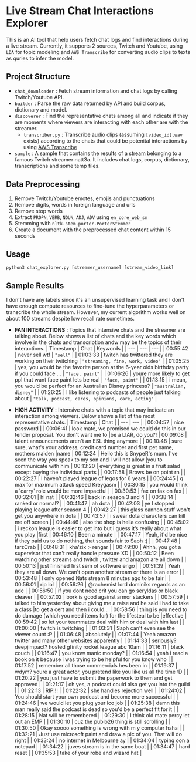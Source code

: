 # Live Stream Chat Interactions Explorer

This is an AI tool that help users fetch chat logs and find interactions during a live stream. Currently, it supports 2 sources, Twitch and Youtube, using `LDA` for topic modeling and `AWS Transcribe` for converting audio clips to texts as quries to infer the model.

## Project Structure

- `chat_downloader` : Fetch stream information and chat logs by calling Twitch/Youtube API.
- `builder` : Parse the raw data returned by API and build corpus, dictionary and model.
- `discoverer` : Find the representative chats among all and indicate if they are moments where viewers are interacting with each other are with the streamer.
    -  `transcriber.py` : Transcribe audio clips (assuming `[video_id].wav` exists) according to the chats that could be potenital interactions by using [AWS Transcribe](https://aws.amazon.com/transcribe/)
- `sample` : A sample that contains the results of a [stream](https://www.twitch.tv/1049589594) belonging to a famous Twitch streamer natt3a. It includes chat logs, corpus, dictionary, transcriptions and some temp files.


## Data Preprocessing
1. Remove Twitch/Youtube emotes, emojis and punctuations
2. Remove digits, words in foreign language and urls
3. Remove stop words
4. Extract `PROPN`, `VERB`, `NOUN`, `ADJ`, `ADV` using `en_core_web_sm`
5. Stemming with `nltk.stem.porter.PorterStemmer`
6. Create a document with the preprocessed chat content within 15 seconds


## Usage
```
python3 chat_explorer.py [streamer_username] [stream_video_link]
```


## Sample Results

I don't have any labels since it's an unsupervised learning task and I don't have enough compute resources to fine-tune the hyperparameters or transcribe the whole stream. However, my current algorithm works well on about 100 streams despite low recall rate sometimes.

- **FAN INTERACTIONS** : Topics that intensive chats and the streamer are talking about. Below shows a list of chats and the key words which involve in the chats and transcription andw may be the topics of their interactions.
    | Timestamp | Chat | Keywords |
    | --- | --- | --- |
    | 00:55:42 | never sell wtf | `"sell"` |
    | 01:03:33 | twitch has twittered they are working on their twitching | `"streaming, fine, work, video"` |
    | 01:05:25 | yes, you would be the favorite person at the 6-year olds birthday party if you could face ... | `"face, paint"` |
    | 01:06:26 | youre more likely to get ppl that want face paint lets be real | `"face, paint"` |
    | 01:13:15 | i mean, you would be perfect for an Australian Disney princess? | `"australian, disney"` |
    | 01:26:25 |  I like listening to podcasts of people just talking about | `"talk, podcast, cares, opinions, care, acting"` |  

- **HIGH ACTIVITY** : Intensive chats with a topic that may indicate an interaction among viewers. Below shows a list of the most representative chats.
    | Timestamp | Chat |
    | --- | --- |
    | 00:04:57 | nice password |
    | 00:06:41 | look mate, we promised we could do this in our tender proposal. You don't want me to  |be a LIAR, do you?!
    | 00:09:08 | talent announcements aren't an ESL thing anymore |
    | 00:10:48 | sure sure, what's your address, credit card number and first pet name, mothers maiden  |name
    | 00:12:24 | Hello this is SnypeR's mum. I've seen the way you speak to my son and I will not allow  |you to communicate with him 
    | 00:13:20 | everything is great in a fruit salad except buying the individual parts |
    | 00:17:58 | Brows be on point rn |
    | 00:22:27 | I haven't played league of legos for 6 years |
    | 00:24:45 | q max for maximum attack speed Kreygasm |
    | 00:30:15 | you would think a 'carry' role would be more impactful |
    | 00:30:53 | fax on fax on fax |
    | 00:32:01 | hi nat |
    | 00:32:46 | back in season 3 and 4 |
    | 00:38:14 | ranked or normal? |
    | 00:41:47 | ah dota |
    | 00:42:03 | ye I stopped playing league after season 4 |
    | 00:42:27 | this glass cannon stuff won't get you anywhere in dota |
    | 00:43:57 | i swear dota characters can kill me off screen |
    | 00:44:46 | also the shop is hella confusing |
    | 00:45:02 | i reckon league is easier to get into but i guess it’s really about what you play  |first
    | 00:46:10 | Been a minute |
    | 00:47:17 | Yeah, it'd be nice if they paid us to do nothing, that sounds fair to Saph :) |
    | 00:47:48 | tarzCrab |
    | 00:48:31 | kha’zix > rengar |
    | 00:49:00 | Ahhh, you got a supervisor that can't really handle pressure XD |
    | 00:50:12 | Been watching other streams and twitch , twitter and amazon are all down |
    | 00:50:13 | just finished first sem of software engo |
    | 00:51:39 | Yeah they are all down. We can't open another stream or there is an error |
    | 00:53:48 | I only opened Nats stream 8 minutes ago to be fair |
    | 00:56:01 | rip lol |
    | 00:56:26 | @rachemist lord dominiks regards as an adc |
    | 00:56:50 | if you dont need crit you can go seryldas or black cleaver |
    | 00:57:02 | bork is good against armor stackers |
    | 00:57:59 | i talked to him yesterday about giving me a raise and he said i had to take a class  |to get a cert and then i could...
    | 00:58:56 | thing is you need to do damage (which you need items for) for the lifesteal to be  |effective
    | 00:59:42 | so let your teammates deal with him or deal with him last |
    | 01:00:00 | twitch is twitching |
    | 01:03:31 | Saph can't even see the viewer count :P |
    | 01:06:48 | absolutely |
    | 01:07:44 | Yeah amazon twitter and many other websites apparently |
    | 01:14:33 | seriously? deepjimpact? hosted gfinity rocket league abc 10am |
    | 01:16:11 | black couch |
    | 01:16:47 | you know manic monday? |
    | 01:16:54 | yeah i read a book on it because i was trying to be helpful for you know who |
    | 01:17:52 | remember all those commercials hes been in |
    | 01:19:37 | wdym? youre a great actor, you pretend like you like us all the time :D |
    | 01:20:22 | you just have to submit the paperwork to them and get approved |
    | 01:21:17 | oh yes, a podcast could also get you into the guild |
    | 01:22:13 | RIP!!! |
    | 01:22:32 | she handles rejection well |
    | 01:24:02 | You should start your own podcast and become more successful |
    | 01:24:46 | we would let you plug your lco job |
    | 01:25:38 | damn this man really said the podcast is dead so you'd be a perfect fit for it |
    | 01:28:15 | Nat will be remembered |
    | 01:29:30 | I think old mate percy let out an EMP |
    | 01:30:10 | cuz the publo26 thing is still scrolling |
    | 01:30:50 | Okay soooo something is wrong with m y computer haha |
    | 01:32:21 | Just use microsoft paint and draw a pic of you. That will do right |
    | 01:33:24 | no internet in Melbourne ay |
    | 01:34:04 | typing oon a notepad |
    | 01:34:22 | juves stream is in the same boat |
    | 01:34:47 | hard reset |
    | 01:35:53 | take of your robe and wizard hat |
